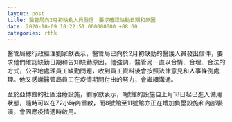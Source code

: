 ```yaml
---
layout: post
title: 醫管局向2月初缺勤人員發信　要求確認缺勤日期和原因
date: 2020-10-09 18:22:51.000000000 +08:00
categories: rthk
---
```


醫管局總行政經理劉家獻表示，醫管局已向於2月初缺勤的醫護人員發出信件，要求他們確認缺勤日期和告知缺勤原因。他強調，醫管局一直以合情、合理、合法的方式，公平地處理員工缺勤問題，收到員工資料後會按照法律意見和人事條例處理。他又感謝醫管局員工在疫情期間付出的努力，會繼續溝通。

至於亞博館的社區治療設施，劉家獻表示，1號館的設施自上月18日起已進入備用狀態，隨時可以在72小時內重啟，而8號館至11號館亦正在增加負壓設施和內部裝潢，會因應疫情適時啟用。

